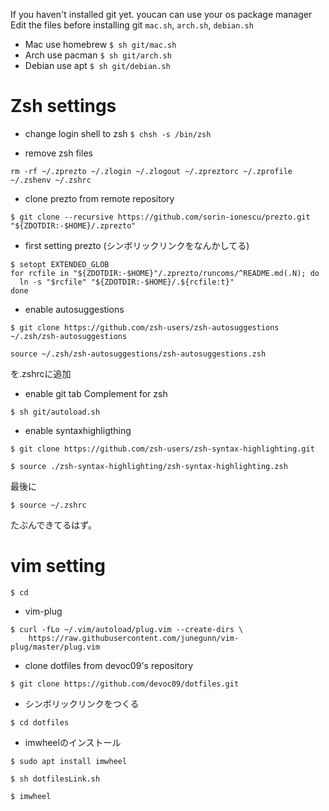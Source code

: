 If you haven't installed git yet. youcan can use your os package manager
Edit the files before installing git `mac.sh`, `arch.sh`, `debian.sh`
- Mac use homebrew
```$ sh git/mac.sh```
- Arch use pacman
```$ sh git/arch.sh```
- Debian use apt
```$ sh git/debian.sh```

# Zsh settings

- change login shell to zsh
```$ chsh -s /bin/zsh```

- remove zsh files
```
rm -rf ~/.zprezto ~/.zlogin ~/.zlogout ~/.zpreztorc ~/.zprofile ~/.zshenv ~/.zshrc
```

- clone prezto from remote repository
```
$ git clone --recursive https://github.com/sorin-ionescu/prezto.git "${ZDOTDIR:-$HOME}/.zprezto"
```

- first setting prezto (シンボリックリンクをなんかしてる)
```
$ setopt EXTENDED_GLOB
for rcfile in "${ZDOTDIR:-$HOME}"/.zprezto/runcoms/^README.md(.N); do
  ln -s "$rcfile" "${ZDOTDIR:-$HOME}/.${rcfile:t}"
done
```

- enable autosuggestions
```
$ git clone https://github.com/zsh-users/zsh-autosuggestions ~/.zsh/zsh-autosuggestions
```
```
source ~/.zsh/zsh-autosuggestions/zsh-autosuggestions.zsh
```
を.zshrcに追加

- enable git tab Complement for zsh
```
$ sh git/autoload.sh
```


- enable syntaxhighligthing
```
$ git clone https://github.com/zsh-users/zsh-syntax-highlighting.git
```

```
$ source ./zsh-syntax-highlighting/zsh-syntax-highlighting.zsh
```
最後に
```
$ source ~/.zshrc
```
たぶんできてるはず。

# vim setting

```
$ cd
```
- vim-plug
```
$ curl -fLo ~/.vim/autoload/plug.vim --create-dirs \
    https://raw.githubusercontent.com/junegunn/vim-plug/master/plug.vim
```

- clone dotfiles from devoc09's repository
```
$ git clone https://github.com/devoc09/dotfiles.git
```

- シンボリックリンクをつくる
```
$ cd dotfiles
```
- imwheelのインストール
```
$ sudo apt install imwheel
```

```
$ sh dotfilesLink.sh
```

```
$ imwheel
```
